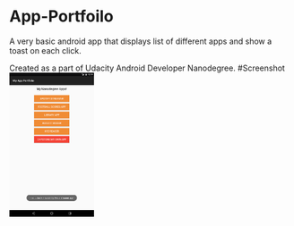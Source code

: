 # App-Portfoilo
A very basic android app that displays list of different apps and show a toast on each click.

Created as a part of Udacity Android Developer Nanodegree.
#Screenshot
<img width="30%" src="https://github.com/MuditSri-2908/App-Portfoilo/blob/master/MyAppPortfolio/screenshot/Screenshot_20160825-001919.png"/>
